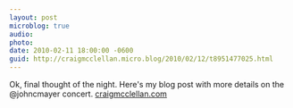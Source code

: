 ```yaml
---
layout: post
microblog: true
audio: 
photo: 
date: 2010-02-11 18:00:00 -0600
guid: http://craigmcclellan.micro.blog/2010/02/12/t8951477025.html
---
```

Ok, final thought of the night.  Here's my blog post with more details on the @johncmayer concert. [craigmcclellan.com](http://craigmcclellan.com/?p=615)
